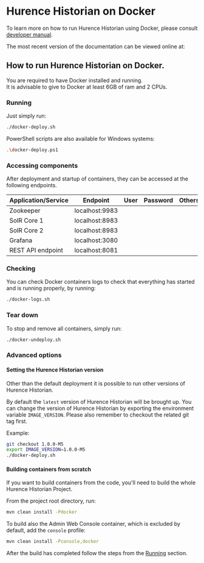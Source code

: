 # Hurence Historian on Docker

To learn more on how to run Hurence Historian using Docker, please consult [developer manual](https://github.com/hurence/historian/docs).

The most recent version of the documentation can be viewed online at:


## How to run Hurence Historian on Docker.

You are required to have Docker installed and running.<br>
It is advisable to give to Docker at least 6GB of ram and 2 CPUs. 

### Running
Just simply run:
```bash
./docker-deploy.sh
```

PowerShell scripts are also available for Windows systems:
```bash
.\docker-deploy.ps1
```

### Accessing components
After deployment and startup of containers, they can be accessed at the following endpoints.


| Application/Service | Endpoint       | User         | Password       | Others                            |
| ------------------- | -------------- | ------------ | -------------- | --------------------------------- |
| Zookeeper           | localhost:9983 |              |                |                                   |
| SolR Core 1         | localhost:8983 |              |                |                                   |
| SolR Core 2         | localhost:8983 |              |                |                                   |
| Grafana             | localhost:3080 |              |                |                                   |
| REST API endpoint   | localhost:8081 |              |                |                                   |

### Checking
You can check Docker containers logs to check that everything has started and is running properly, by running:
```bash
./docker-logs.sh
```

### Tear down
To stop and remove all containers, simply run:
```bash
./docker-undeploy.sh
```


### Advanced options

#### Setting the Hurence Historian version
Other than the default deployment it is possible to run other versions of Hurence Historian.

By default the `latest` version of Hurence Historian will be brought up. 
You can change the version of Hurence Historian by exporting the environment variable `IMAGE_VERSION`. 
Please also remember to checkout the related git tag first.

Example:
```bash
git checkout 1.0.0-M5
export IMAGE_VERSION=1.0.0-M5
./docker-deploy.sh
```

#### Building containers from scratch
If you want to build containers from the code, you'll need to build the whole Hurence Historian Project.

From the project root directory, run:
```bash
mvn clean install -Pdocker
```

To build also the Admin Web Console container, which is excluded by default, add the `console` profile:
```bash
mvn clean install -Pconsole,docker
```

After the build has completed follow the steps from the [Running](#Running) section.

